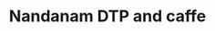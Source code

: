 ---
title: "Nandanam DTP and caffe"
url: /thiruvananthapuram/nandanam-dtp-and-caffe/
shop: Kopieren
---